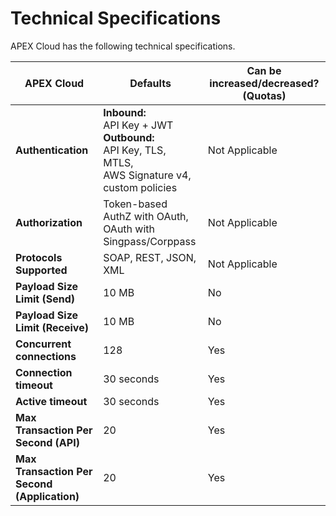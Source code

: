 # Technical Specifications

APEX Cloud has the following technical specifications.

| **APEX Cloud**  | Defaults  | Can be increased/decreased? (Quotas) |
| -------------------------------- | ---------------------------- | ----------------------------------- |
| **Authentication**  | **Inbound:**<br>API Key + JWT<br>**Outbound:** <br>API Key, TLS, MTLS,<br>AWS Signature v4,<br>custom policies | Not Applicable |
| **Authorization**   | Token-based AuthZ with OAuth,<br>OAuth with Singpass/Corppass  | Not Applicable                      |
| **Protocols Supported** | SOAP, REST, JSON, XML | Not Applicable  |
| **Payload Size Limit (Send)**    | 10 MB  | No   |
| **Payload Size Limit (Receive)** | 10 MB  | No   |
| **Concurrent connections**       | 128    | Yes  |
| **Connection timeout**           | 30 seconds    | Yes   |
| **Active timeout**               | 30 seconds    | Yes   |
| **Max Transaction Per Second (API)** | 20 | Yes |
| **Max Transaction Per Second (Application)** | 20 | Yes |